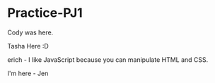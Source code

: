 # Practice-PJ1
Cody was here.



Tasha Here :D




erich - I like JavaScript because you can manipulate HTML and CSS.

I'm here - Jen



